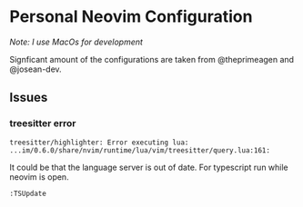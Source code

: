 # Personal Neovim Configuration

_Note: I use MacOs for development_

Signficant amount of the configurations are taken from @theprimeagen and @josean-dev.

## Issues

### treesitter error

```
treesitter/highlighter: Error executing lua: ...im/0.6.0/share/nvim/runtime/lua/vim/treesitter/query.lua:161:
```

It could be that the language server is out of date. For typescript run while neovim is open.

```
:TSUpdate
```
